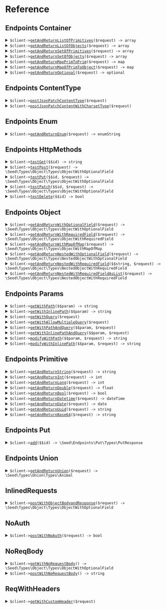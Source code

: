 # Reference
## Endpoints Container
<details><summary><code>$client-><a href="/Seed/Endpoints/Container/ContainerClient.php">getAndReturnListOfPrimitives</a>($request) -> array</code></summary>
<dl>
<dd>

#### 🔌 Usage

<dl>
<dd>

<dl>
<dd>

```php
$client->endpoints->container->getAndReturnListOfPrimitives(
    $request,
);
```
</dd>
</dl>
</dd>
</dl>

#### ⚙️ Parameters

<dl>
<dd>

<dl>
<dd>

**$request:** `array` 
    
</dd>
</dl>
</dd>
</dl>


</dd>
</dl>
</details>

<details><summary><code>$client-><a href="/Seed/Endpoints/Container/ContainerClient.php">getAndReturnListOfObjects</a>($request) -> array</code></summary>
<dl>
<dd>

#### 🔌 Usage

<dl>
<dd>

<dl>
<dd>

```php
$client->endpoints->container->getAndReturnListOfObjects(
    $request,
);
```
</dd>
</dl>
</dd>
</dl>

#### ⚙️ Parameters

<dl>
<dd>

<dl>
<dd>

**$request:** `array` 
    
</dd>
</dl>
</dd>
</dl>


</dd>
</dl>
</details>

<details><summary><code>$client-><a href="/Seed/Endpoints/Container/ContainerClient.php">getAndReturnSetOfPrimitives</a>($request) -> array</code></summary>
<dl>
<dd>

#### 🔌 Usage

<dl>
<dd>

<dl>
<dd>

```php
$client->endpoints->container->getAndReturnSetOfPrimitives(
    $request,
);
```
</dd>
</dl>
</dd>
</dl>

#### ⚙️ Parameters

<dl>
<dd>

<dl>
<dd>

**$request:** `array` 
    
</dd>
</dl>
</dd>
</dl>


</dd>
</dl>
</details>

<details><summary><code>$client-><a href="/Seed/Endpoints/Container/ContainerClient.php">getAndReturnSetOfObjects</a>($request) -> array</code></summary>
<dl>
<dd>

#### 🔌 Usage

<dl>
<dd>

<dl>
<dd>

```php
$client->endpoints->container->getAndReturnSetOfObjects(
    $request,
);
```
</dd>
</dl>
</dd>
</dl>

#### ⚙️ Parameters

<dl>
<dd>

<dl>
<dd>

**$request:** `array` 
    
</dd>
</dl>
</dd>
</dl>


</dd>
</dl>
</details>

<details><summary><code>$client-><a href="/Seed/Endpoints/Container/ContainerClient.php">getAndReturnMapPrimToPrim</a>($request) -> map</code></summary>
<dl>
<dd>

#### 🔌 Usage

<dl>
<dd>

<dl>
<dd>

```php
$client->endpoints->container->getAndReturnMapPrimToPrim(
    $request,
);
```
</dd>
</dl>
</dd>
</dl>

#### ⚙️ Parameters

<dl>
<dd>

<dl>
<dd>

**$request:** `map` 
    
</dd>
</dl>
</dd>
</dl>


</dd>
</dl>
</details>

<details><summary><code>$client-><a href="/Seed/Endpoints/Container/ContainerClient.php">getAndReturnMapOfPrimToObject</a>($request) -> map</code></summary>
<dl>
<dd>

#### 🔌 Usage

<dl>
<dd>

<dl>
<dd>

```php
$client->endpoints->container->getAndReturnMapOfPrimToObject(
    $request,
);
```
</dd>
</dl>
</dd>
</dl>

#### ⚙️ Parameters

<dl>
<dd>

<dl>
<dd>

**$request:** `map` 
    
</dd>
</dl>
</dd>
</dl>


</dd>
</dl>
</details>

<details><summary><code>$client-><a href="/Seed/Endpoints/Container/ContainerClient.php">getAndReturnOptional</a>($request) -> optional</code></summary>
<dl>
<dd>

#### 🔌 Usage

<dl>
<dd>

<dl>
<dd>

```php
$client->endpoints->container->getAndReturnOptional(
    $request,
);
```
</dd>
</dl>
</dd>
</dl>

#### ⚙️ Parameters

<dl>
<dd>

<dl>
<dd>

**$request:** `optional` 
    
</dd>
</dl>
</dd>
</dl>


</dd>
</dl>
</details>

## Endpoints ContentType
<details><summary><code>$client-><a href="/Seed/Endpoints/ContentType/ContentTypeClient.php">postJsonPatchContentType</a>($request)</code></summary>
<dl>
<dd>

#### 🔌 Usage

<dl>
<dd>

<dl>
<dd>

```php
$client->endpoints->contentType->postJsonPatchContentType(
    $request,
);
```
</dd>
</dl>
</dd>
</dl>

#### ⚙️ Parameters

<dl>
<dd>

<dl>
<dd>

**$request:** `\Seed\Types\Object\Types\ObjectWithOptionalField` 
    
</dd>
</dl>
</dd>
</dl>


</dd>
</dl>
</details>

<details><summary><code>$client-><a href="/Seed/Endpoints/ContentType/ContentTypeClient.php">postJsonPatchContentWithCharsetType</a>($request)</code></summary>
<dl>
<dd>

#### 🔌 Usage

<dl>
<dd>

<dl>
<dd>

```php
$client->endpoints->contentType->postJsonPatchContentWithCharsetType(
    $request,
);
```
</dd>
</dl>
</dd>
</dl>

#### ⚙️ Parameters

<dl>
<dd>

<dl>
<dd>

**$request:** `\Seed\Types\Object\Types\ObjectWithOptionalField` 
    
</dd>
</dl>
</dd>
</dl>


</dd>
</dl>
</details>

## Endpoints Enum
<details><summary><code>$client-><a href="/Seed/Endpoints/Enum/EnumClient.php">getAndReturnEnum</a>($request) -> enumString</code></summary>
<dl>
<dd>

#### 🔌 Usage

<dl>
<dd>

<dl>
<dd>

```php
$client->endpoints->enum->getAndReturnEnum(
    $request,
);
```
</dd>
</dl>
</dd>
</dl>

#### ⚙️ Parameters

<dl>
<dd>

<dl>
<dd>

**$request:** `enumString` 
    
</dd>
</dl>
</dd>
</dl>


</dd>
</dl>
</details>

## Endpoints HttpMethods
<details><summary><code>$client-><a href="/Seed/Endpoints/HttpMethods/HttpMethodsClient.php">testGet</a>($$id) -> string</code></summary>
<dl>
<dd>

#### 🔌 Usage

<dl>
<dd>

<dl>
<dd>

```php
$client->endpoints->httpMethods->testGet(
    id: $id,
);
```
</dd>
</dl>
</dd>
</dl>

#### ⚙️ Parameters

<dl>
<dd>

<dl>
<dd>

**$id:** `string` 
    
</dd>
</dl>
</dd>
</dl>


</dd>
</dl>
</details>

<details><summary><code>$client-><a href="/Seed/Endpoints/HttpMethods/HttpMethodsClient.php">testPost</a>($request) -> \Seed\Types\Object\Types\ObjectWithOptionalField</code></summary>
<dl>
<dd>

#### 🔌 Usage

<dl>
<dd>

<dl>
<dd>

```php
$client->endpoints->httpMethods->testPost(
    $request,
);
```
</dd>
</dl>
</dd>
</dl>

#### ⚙️ Parameters

<dl>
<dd>

<dl>
<dd>

**$request:** `\Seed\Types\Object\Types\ObjectWithRequiredField` 
    
</dd>
</dl>
</dd>
</dl>


</dd>
</dl>
</details>

<details><summary><code>$client-><a href="/Seed/Endpoints/HttpMethods/HttpMethodsClient.php">testPut</a>($$id, $request) -> \Seed\Types\Object\Types\ObjectWithOptionalField</code></summary>
<dl>
<dd>

#### 🔌 Usage

<dl>
<dd>

<dl>
<dd>

```php
$client->endpoints->httpMethods->testPut(
    id: $id,
    $request,
);
```
</dd>
</dl>
</dd>
</dl>

#### ⚙️ Parameters

<dl>
<dd>

<dl>
<dd>

**$id:** `string` 
    
</dd>
</dl>

<dl>
<dd>

**$request:** `\Seed\Types\Object\Types\ObjectWithRequiredField` 
    
</dd>
</dl>
</dd>
</dl>


</dd>
</dl>
</details>

<details><summary><code>$client-><a href="/Seed/Endpoints/HttpMethods/HttpMethodsClient.php">testPatch</a>($$id, $request) -> \Seed\Types\Object\Types\ObjectWithOptionalField</code></summary>
<dl>
<dd>

#### 🔌 Usage

<dl>
<dd>

<dl>
<dd>

```php
$client->endpoints->httpMethods->testPatch(
    id: $id,
    $request,
);
```
</dd>
</dl>
</dd>
</dl>

#### ⚙️ Parameters

<dl>
<dd>

<dl>
<dd>

**$id:** `string` 
    
</dd>
</dl>

<dl>
<dd>

**$request:** `\Seed\Types\Object\Types\ObjectWithOptionalField` 
    
</dd>
</dl>
</dd>
</dl>


</dd>
</dl>
</details>

<details><summary><code>$client-><a href="/Seed/Endpoints/HttpMethods/HttpMethodsClient.php">testDelete</a>($$id) -> bool</code></summary>
<dl>
<dd>

#### 🔌 Usage

<dl>
<dd>

<dl>
<dd>

```php
$client->endpoints->httpMethods->testDelete(
    id: $id,
);
```
</dd>
</dl>
</dd>
</dl>

#### ⚙️ Parameters

<dl>
<dd>

<dl>
<dd>

**$id:** `string` 
    
</dd>
</dl>
</dd>
</dl>


</dd>
</dl>
</details>

## Endpoints Object
<details><summary><code>$client-><a href="/Seed/Endpoints/Object/ObjectClient.php">getAndReturnWithOptionalField</a>($request) -> \Seed\Types\Object\Types\ObjectWithOptionalField</code></summary>
<dl>
<dd>

#### 🔌 Usage

<dl>
<dd>

<dl>
<dd>

```php
$client->endpoints->object->getAndReturnWithOptionalField(
    $request,
);
```
</dd>
</dl>
</dd>
</dl>

#### ⚙️ Parameters

<dl>
<dd>

<dl>
<dd>

**$request:** `\Seed\Types\Object\Types\ObjectWithOptionalField` 
    
</dd>
</dl>
</dd>
</dl>


</dd>
</dl>
</details>

<details><summary><code>$client-><a href="/Seed/Endpoints/Object/ObjectClient.php">getAndReturnWithRequiredField</a>($request) -> \Seed\Types\Object\Types\ObjectWithRequiredField</code></summary>
<dl>
<dd>

#### 🔌 Usage

<dl>
<dd>

<dl>
<dd>

```php
$client->endpoints->object->getAndReturnWithRequiredField(
    $request,
);
```
</dd>
</dl>
</dd>
</dl>

#### ⚙️ Parameters

<dl>
<dd>

<dl>
<dd>

**$request:** `\Seed\Types\Object\Types\ObjectWithRequiredField` 
    
</dd>
</dl>
</dd>
</dl>


</dd>
</dl>
</details>

<details><summary><code>$client-><a href="/Seed/Endpoints/Object/ObjectClient.php">getAndReturnWithMapOfMap</a>($request) -> \Seed\Types\Object\Types\ObjectWithMapOfMap</code></summary>
<dl>
<dd>

#### 🔌 Usage

<dl>
<dd>

<dl>
<dd>

```php
$client->endpoints->object->getAndReturnWithMapOfMap(
    $request,
);
```
</dd>
</dl>
</dd>
</dl>

#### ⚙️ Parameters

<dl>
<dd>

<dl>
<dd>

**$request:** `\Seed\Types\Object\Types\ObjectWithMapOfMap` 
    
</dd>
</dl>
</dd>
</dl>


</dd>
</dl>
</details>

<details><summary><code>$client-><a href="/Seed/Endpoints/Object/ObjectClient.php">getAndReturnNestedWithOptionalField</a>($request) -> \Seed\Types\Object\Types\NestedObjectWithOptionalField</code></summary>
<dl>
<dd>

#### 🔌 Usage

<dl>
<dd>

<dl>
<dd>

```php
$client->endpoints->object->getAndReturnNestedWithOptionalField(
    $request,
);
```
</dd>
</dl>
</dd>
</dl>

#### ⚙️ Parameters

<dl>
<dd>

<dl>
<dd>

**$request:** `\Seed\Types\Object\Types\NestedObjectWithOptionalField` 
    
</dd>
</dl>
</dd>
</dl>


</dd>
</dl>
</details>

<details><summary><code>$client-><a href="/Seed/Endpoints/Object/ObjectClient.php">getAndReturnNestedWithRequiredField</a>($$string, $request) -> \Seed\Types\Object\Types\NestedObjectWithRequiredField</code></summary>
<dl>
<dd>

#### 🔌 Usage

<dl>
<dd>

<dl>
<dd>

```php
$client->endpoints->object->getAndReturnNestedWithRequiredField(
    string: $string,
    $request,
);
```
</dd>
</dl>
</dd>
</dl>

#### ⚙️ Parameters

<dl>
<dd>

<dl>
<dd>

**$string:** `string` 
    
</dd>
</dl>

<dl>
<dd>

**$request:** `\Seed\Types\Object\Types\NestedObjectWithRequiredField` 
    
</dd>
</dl>
</dd>
</dl>


</dd>
</dl>
</details>

<details><summary><code>$client-><a href="/Seed/Endpoints/Object/ObjectClient.php">getAndReturnNestedWithRequiredFieldAsList</a>($request) -> \Seed\Types\Object\Types\NestedObjectWithRequiredField</code></summary>
<dl>
<dd>

#### 🔌 Usage

<dl>
<dd>

<dl>
<dd>

```php
$client->endpoints->object->getAndReturnNestedWithRequiredFieldAsList(
    $request,
);
```
</dd>
</dl>
</dd>
</dl>

#### ⚙️ Parameters

<dl>
<dd>

<dl>
<dd>

**$request:** `array` 
    
</dd>
</dl>
</dd>
</dl>


</dd>
</dl>
</details>

## Endpoints Params
<details><summary><code>$client-><a href="/Seed/Endpoints/Params/ParamsClient.php">getWithPath</a>($$param) -> string</code></summary>
<dl>
<dd>

#### 📝 Description

<dl>
<dd>

<dl>
<dd>

GET with path param
</dd>
</dl>
</dd>
</dl>

#### 🔌 Usage

<dl>
<dd>

<dl>
<dd>

```php
$client->endpoints->params->getWithPath(
    param: $param,
);
```
</dd>
</dl>
</dd>
</dl>

#### ⚙️ Parameters

<dl>
<dd>

<dl>
<dd>

**$param:** `string` 
    
</dd>
</dl>
</dd>
</dl>


</dd>
</dl>
</details>

<details><summary><code>$client-><a href="/Seed/Endpoints/Params/ParamsClient.php">getWithInlinePath</a>($$param) -> string</code></summary>
<dl>
<dd>

#### 📝 Description

<dl>
<dd>

<dl>
<dd>

GET with path param
</dd>
</dl>
</dd>
</dl>

#### 🔌 Usage

<dl>
<dd>

<dl>
<dd>

```php
$client->endpoints->params->getWithInlinePath(
    param: $param,
);
```
</dd>
</dl>
</dd>
</dl>

#### ⚙️ Parameters

<dl>
<dd>

<dl>
<dd>

**$param:** `string` 
    
</dd>
</dl>
</dd>
</dl>


</dd>
</dl>
</details>

<details><summary><code>$client-><a href="/Seed/Endpoints/Params/ParamsClient.php">getWithQuery</a>($request)</code></summary>
<dl>
<dd>

#### 📝 Description

<dl>
<dd>

<dl>
<dd>

GET with query param
</dd>
</dl>
</dd>
</dl>

#### 🔌 Usage

<dl>
<dd>

<dl>
<dd>

```php
$client->endpoints->params->getWithQuery(
    $request,
);
```
</dd>
</dl>
</dd>
</dl>

#### ⚙️ Parameters

<dl>
<dd>

<dl>
<dd>

**$request:** `\Seed\Endpoints\Params\Requests\GetWithQuery` 
    
</dd>
</dl>
</dd>
</dl>


</dd>
</dl>
</details>

<details><summary><code>$client-><a href="/Seed/Endpoints/Params/ParamsClient.php">getWithAllowMultipleQuery</a>($request)</code></summary>
<dl>
<dd>

#### 📝 Description

<dl>
<dd>

<dl>
<dd>

GET with multiple of same query param
</dd>
</dl>
</dd>
</dl>

#### 🔌 Usage

<dl>
<dd>

<dl>
<dd>

```php
$client->endpoints->params->getWithAllowMultipleQuery(
    $request,
);
```
</dd>
</dl>
</dd>
</dl>

#### ⚙️ Parameters

<dl>
<dd>

<dl>
<dd>

**$request:** `\Seed\Endpoints\Params\Requests\GetWithMultipleQuery` 
    
</dd>
</dl>
</dd>
</dl>


</dd>
</dl>
</details>

<details><summary><code>$client-><a href="/Seed/Endpoints/Params/ParamsClient.php">getWithPathAndQuery</a>($$param, $request)</code></summary>
<dl>
<dd>

#### 📝 Description

<dl>
<dd>

<dl>
<dd>

GET with path and query params
</dd>
</dl>
</dd>
</dl>

#### 🔌 Usage

<dl>
<dd>

<dl>
<dd>

```php
$client->endpoints->params->getWithPathAndQuery(
    param: $param,
    $request,
);
```
</dd>
</dl>
</dd>
</dl>

#### ⚙️ Parameters

<dl>
<dd>

<dl>
<dd>

**$param:** `string` 
    
</dd>
</dl>

<dl>
<dd>

**$request:** `\Seed\Endpoints\Params\Requests\GetWithPathAndQuery` 
    
</dd>
</dl>
</dd>
</dl>


</dd>
</dl>
</details>

<details><summary><code>$client-><a href="/Seed/Endpoints/Params/ParamsClient.php">getWithInlinePathAndQuery</a>($$param, $request)</code></summary>
<dl>
<dd>

#### 📝 Description

<dl>
<dd>

<dl>
<dd>

GET with path and query params
</dd>
</dl>
</dd>
</dl>

#### 🔌 Usage

<dl>
<dd>

<dl>
<dd>

```php
$client->endpoints->params->getWithInlinePathAndQuery(
    param: $param,
    $request,
);
```
</dd>
</dl>
</dd>
</dl>

#### ⚙️ Parameters

<dl>
<dd>

<dl>
<dd>

**$param:** `string` 
    
</dd>
</dl>

<dl>
<dd>

**$request:** `\Seed\Endpoints\Params\Requests\GetWithInlinePathAndQuery` 
    
</dd>
</dl>
</dd>
</dl>


</dd>
</dl>
</details>

<details><summary><code>$client-><a href="/Seed/Endpoints/Params/ParamsClient.php">modifyWithPath</a>($$param, $request) -> string</code></summary>
<dl>
<dd>

#### 📝 Description

<dl>
<dd>

<dl>
<dd>

PUT to update with path param
</dd>
</dl>
</dd>
</dl>

#### 🔌 Usage

<dl>
<dd>

<dl>
<dd>

```php
$client->endpoints->params->modifyWithPath(
    param: $param,
    $request,
);
```
</dd>
</dl>
</dd>
</dl>

#### ⚙️ Parameters

<dl>
<dd>

<dl>
<dd>

**$param:** `string` 
    
</dd>
</dl>

<dl>
<dd>

**$request:** `string` 
    
</dd>
</dl>
</dd>
</dl>


</dd>
</dl>
</details>

<details><summary><code>$client-><a href="/Seed/Endpoints/Params/ParamsClient.php">modifyWithInlinePath</a>($$param, $request) -> string</code></summary>
<dl>
<dd>

#### 📝 Description

<dl>
<dd>

<dl>
<dd>

PUT to update with path param
</dd>
</dl>
</dd>
</dl>

#### 🔌 Usage

<dl>
<dd>

<dl>
<dd>

```php
$client->endpoints->params->modifyWithInlinePath(
    param: $param,
    $request,
);
```
</dd>
</dl>
</dd>
</dl>

#### ⚙️ Parameters

<dl>
<dd>

<dl>
<dd>

**$param:** `string` 
    
</dd>
</dl>

<dl>
<dd>

**$request:** `\Seed\Endpoints\Params\Requests\ModifyResourceAtInlinedPath` 
    
</dd>
</dl>
</dd>
</dl>


</dd>
</dl>
</details>

## Endpoints Primitive
<details><summary><code>$client-><a href="/Seed/Endpoints/Primitive/PrimitiveClient.php">getAndReturnString</a>($request) -> string</code></summary>
<dl>
<dd>

#### 🔌 Usage

<dl>
<dd>

<dl>
<dd>

```php
$client->endpoints->primitive->getAndReturnString(
    $request,
);
```
</dd>
</dl>
</dd>
</dl>

#### ⚙️ Parameters

<dl>
<dd>

<dl>
<dd>

**$request:** `string` 
    
</dd>
</dl>
</dd>
</dl>


</dd>
</dl>
</details>

<details><summary><code>$client-><a href="/Seed/Endpoints/Primitive/PrimitiveClient.php">getAndReturnInt</a>($request) -> int</code></summary>
<dl>
<dd>

#### 🔌 Usage

<dl>
<dd>

<dl>
<dd>

```php
$client->endpoints->primitive->getAndReturnInt(
    $request,
);
```
</dd>
</dl>
</dd>
</dl>

#### ⚙️ Parameters

<dl>
<dd>

<dl>
<dd>

**$request:** `int` 
    
</dd>
</dl>
</dd>
</dl>


</dd>
</dl>
</details>

<details><summary><code>$client-><a href="/Seed/Endpoints/Primitive/PrimitiveClient.php">getAndReturnLong</a>($request) -> int</code></summary>
<dl>
<dd>

#### 🔌 Usage

<dl>
<dd>

<dl>
<dd>

```php
$client->endpoints->primitive->getAndReturnLong(
    $request,
);
```
</dd>
</dl>
</dd>
</dl>

#### ⚙️ Parameters

<dl>
<dd>

<dl>
<dd>

**$request:** `int` 
    
</dd>
</dl>
</dd>
</dl>


</dd>
</dl>
</details>

<details><summary><code>$client-><a href="/Seed/Endpoints/Primitive/PrimitiveClient.php">getAndReturnDouble</a>($request) -> float</code></summary>
<dl>
<dd>

#### 🔌 Usage

<dl>
<dd>

<dl>
<dd>

```php
$client->endpoints->primitive->getAndReturnDouble(
    $request,
);
```
</dd>
</dl>
</dd>
</dl>

#### ⚙️ Parameters

<dl>
<dd>

<dl>
<dd>

**$request:** `float` 
    
</dd>
</dl>
</dd>
</dl>


</dd>
</dl>
</details>

<details><summary><code>$client-><a href="/Seed/Endpoints/Primitive/PrimitiveClient.php">getAndReturnBool</a>($request) -> bool</code></summary>
<dl>
<dd>

#### 🔌 Usage

<dl>
<dd>

<dl>
<dd>

```php
$client->endpoints->primitive->getAndReturnBool(
    $request,
);
```
</dd>
</dl>
</dd>
</dl>

#### ⚙️ Parameters

<dl>
<dd>

<dl>
<dd>

**$request:** `bool` 
    
</dd>
</dl>
</dd>
</dl>


</dd>
</dl>
</details>

<details><summary><code>$client-><a href="/Seed/Endpoints/Primitive/PrimitiveClient.php">getAndReturnDatetime</a>($request) -> dateTime</code></summary>
<dl>
<dd>

#### 🔌 Usage

<dl>
<dd>

<dl>
<dd>

```php
$client->endpoints->primitive->getAndReturnDatetime(
    $request,
);
```
</dd>
</dl>
</dd>
</dl>

#### ⚙️ Parameters

<dl>
<dd>

<dl>
<dd>

**$request:** `dateTime` 
    
</dd>
</dl>
</dd>
</dl>


</dd>
</dl>
</details>

<details><summary><code>$client-><a href="/Seed/Endpoints/Primitive/PrimitiveClient.php">getAndReturnDate</a>($request) -> date</code></summary>
<dl>
<dd>

#### 🔌 Usage

<dl>
<dd>

<dl>
<dd>

```php
$client->endpoints->primitive->getAndReturnDate(
    $request,
);
```
</dd>
</dl>
</dd>
</dl>

#### ⚙️ Parameters

<dl>
<dd>

<dl>
<dd>

**$request:** `date` 
    
</dd>
</dl>
</dd>
</dl>


</dd>
</dl>
</details>

<details><summary><code>$client-><a href="/Seed/Endpoints/Primitive/PrimitiveClient.php">getAndReturnUuid</a>($request) -> string</code></summary>
<dl>
<dd>

#### 🔌 Usage

<dl>
<dd>

<dl>
<dd>

```php
$client->endpoints->primitive->getAndReturnUuid(
    $request,
);
```
</dd>
</dl>
</dd>
</dl>

#### ⚙️ Parameters

<dl>
<dd>

<dl>
<dd>

**$request:** `string` 
    
</dd>
</dl>
</dd>
</dl>


</dd>
</dl>
</details>

<details><summary><code>$client-><a href="/Seed/Endpoints/Primitive/PrimitiveClient.php">getAndReturnBase64</a>($request) -> string</code></summary>
<dl>
<dd>

#### 🔌 Usage

<dl>
<dd>

<dl>
<dd>

```php
$client->endpoints->primitive->getAndReturnBase64(
    $request,
);
```
</dd>
</dl>
</dd>
</dl>

#### ⚙️ Parameters

<dl>
<dd>

<dl>
<dd>

**$request:** `string` 
    
</dd>
</dl>
</dd>
</dl>


</dd>
</dl>
</details>

## Endpoints Put
<details><summary><code>$client-><a href="/Seed/Endpoints/Put/PutClient.php">add</a>($$id) -> \Seed\Endpoints\Put\Types\PutResponse</code></summary>
<dl>
<dd>

#### 🔌 Usage

<dl>
<dd>

<dl>
<dd>

```php
$client->endpoints->put->add(
    id: $id,
);
```
</dd>
</dl>
</dd>
</dl>

#### ⚙️ Parameters

<dl>
<dd>

<dl>
<dd>

**$id:** `string` 
    
</dd>
</dl>
</dd>
</dl>


</dd>
</dl>
</details>

## Endpoints Union
<details><summary><code>$client-><a href="/Seed/Endpoints/Union/UnionClient.php">getAndReturnUnion</a>($request) -> \Seed\Types\Union\Types\Animal</code></summary>
<dl>
<dd>

#### 🔌 Usage

<dl>
<dd>

<dl>
<dd>

```php
$client->endpoints->union->getAndReturnUnion(
    $request,
);
```
</dd>
</dl>
</dd>
</dl>

#### ⚙️ Parameters

<dl>
<dd>

<dl>
<dd>

**$request:** `\Seed\Types\Union\Types\Animal` 
    
</dd>
</dl>
</dd>
</dl>


</dd>
</dl>
</details>

## InlinedRequests
<details><summary><code>$client-><a href="/Seed/InlinedRequests/InlinedRequestsClient.php">postWithObjectBodyandResponse</a>($request) -> \Seed\Types\Object\Types\ObjectWithOptionalField</code></summary>
<dl>
<dd>

#### 📝 Description

<dl>
<dd>

<dl>
<dd>

POST with custom object in request body, response is an object
</dd>
</dl>
</dd>
</dl>

#### 🔌 Usage

<dl>
<dd>

<dl>
<dd>

```php
$client->inlinedRequests->postWithObjectBodyandResponse(
    $request,
);
```
</dd>
</dl>
</dd>
</dl>

#### ⚙️ Parameters

<dl>
<dd>

<dl>
<dd>

**$request:** `\Seed\InlinedRequests\Requests\PostWithObjectBody` 
    
</dd>
</dl>
</dd>
</dl>


</dd>
</dl>
</details>

## NoAuth
<details><summary><code>$client-><a href="/Seed/NoAuth/NoAuthClient.php">postWithNoAuth</a>($request) -> bool</code></summary>
<dl>
<dd>

#### 📝 Description

<dl>
<dd>

<dl>
<dd>

POST request with no auth
</dd>
</dl>
</dd>
</dl>

#### 🔌 Usage

<dl>
<dd>

<dl>
<dd>

```php
$client->noAuth->postWithNoAuth(
    $request,
);
```
</dd>
</dl>
</dd>
</dl>

#### ⚙️ Parameters

<dl>
<dd>

<dl>
<dd>

**$request:** `mixed` 
    
</dd>
</dl>
</dd>
</dl>


</dd>
</dl>
</details>

## NoReqBody
<details><summary><code>$client-><a href="/Seed/NoReqBody/NoReqBodyClient.php">getWithNoRequestBody</a>() -> \Seed\Types\Object\Types\ObjectWithOptionalField</code></summary>
<dl>
<dd>

#### 🔌 Usage

<dl>
<dd>

<dl>
<dd>

```php
$client->noReqBody->getWithNoRequestBody(
);
```
</dd>
</dl>
</dd>
</dl>


</dd>
</dl>
</details>

<details><summary><code>$client-><a href="/Seed/NoReqBody/NoReqBodyClient.php">postWithNoRequestBody</a>() -> string</code></summary>
<dl>
<dd>

#### 🔌 Usage

<dl>
<dd>

<dl>
<dd>

```php
$client->noReqBody->postWithNoRequestBody(
);
```
</dd>
</dl>
</dd>
</dl>


</dd>
</dl>
</details>

## ReqWithHeaders
<details><summary><code>$client-><a href="/Seed/ReqWithHeaders/ReqWithHeadersClient.php">getWithCustomHeader</a>($request)</code></summary>
<dl>
<dd>

#### 🔌 Usage

<dl>
<dd>

<dl>
<dd>

```php
$client->reqWithHeaders->getWithCustomHeader(
    $request,
);
```
</dd>
</dl>
</dd>
</dl>

#### ⚙️ Parameters

<dl>
<dd>

<dl>
<dd>

**$request:** `\Seed\ReqWithHeaders\Requests\ReqWithHeaders` 
    
</dd>
</dl>
</dd>
</dl>


</dd>
</dl>
</details>
